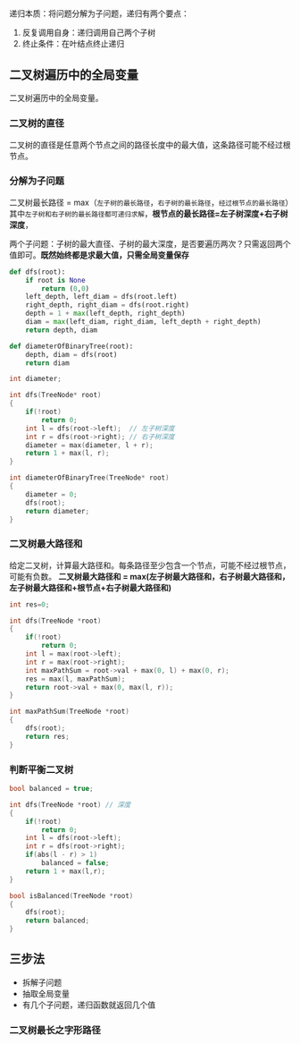 ## 
递归本质：将问题分解为子问题，递归有两个要点：
1. 反复调用自身：递归调用自己两个子树
2. 终止条件：在叶结点终止递归

## 二叉树遍历中的全局变量
二叉树遍历中的全局变量。

### 二叉树的直径
二叉树的直径是任意两个节点之间的路径长度中的最大值，这条路径可能不经过根节点。
### 分解为子问题
二叉树最长路径 = max（`左子树的最长路径`，`右子树的最长路径`，`经过根节点的最长路径`）其中`左子树和右子树的最长路径都可递归求解`，__根节点的最长路径=左子树深度+右子树深度__，  

两个子问题：子树的最大直径、子树的最大深度，是否要遍历两次？只需返回两个值即可。__既然始终都是求最大值，只需全局变量保存__
```python
def dfs(root):
    if root is None
        return (0,0)
    left_depth, left_diam = dfs(root.left)
    right_depth, right_diam = dfs(root.right)
    depth = 1 + max(left_depth, right_depth)
    diam = max(left_diam, right_diam, left_depth + right_depth)
    return depth, diam

def diameterOfBinaryTree(root):
    depth, diam = dfs(root)
    return diam
```
```C++
int diameter;

int dfs(TreeNode* root)
{
    if(!root)
        return 0;
    int l = dfs(root->left);  // 左子树深度
    int r = dfs(root->right); // 右子树深度
    diameter = max(diameter, l + r);
    return 1 + max(l, r); 
}

int diameterOfBinaryTree(TreeNode* root)
{
    diameter = 0;
    dfs(root);
    return diameter;
}
```
### 二叉树最大路径和
给定二叉树，计算最大路径和。每条路径至少包含一个节点，可能不经过根节点，可能有负数。
__二叉树最大路径和 = max(左子树最大路径和，右子树最大路径和，左子树最大路径和+根节点+右子树最大路径和)__
```C++
int res=0;

int dfs(TreeNode *root)
{
    if(!root)
        return 0;
    int l = max(root->left);
    int r = max(root->right);
    int maxPathSum = root->val + max(0, l) + max(0, r);
    res = max(l, maxPathSum);
    return root->val + max(0, max(l, r));
}

int maxPathSum(TreeNode *root)
{
    dfs(root);
    return res;
}
```
### 判断平衡二叉树
```C++
bool balanced = true;

int dfs(TreeNode *root) // 深度
{
    if(!root)
        return 0;
    int l = dfs(root->left);
    int r = dfs(root->right);
    if(abs(l - r) > 1)
        balanced = false;
    return 1 + max(l,r);
}

bool isBalanced(TreeNode *root)
{
    dfs(root);
    return balanced;
}
```

## 三步法
* 拆解子问题
* 抽取全局变量
* 有几个子问题，递归函数就返回几个值

### 二叉树最长之字形路径
